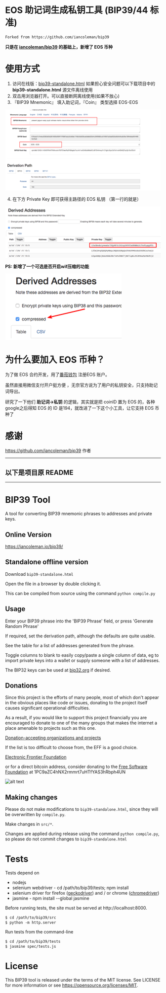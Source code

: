 # EOS 助记词生成私钥工具 (BIP39/44 标准)
`Forked from https://github.com/iancoleman/bip39`

**只是在 [iancoleman/bip39](https://github.com/iancoleman/bip39 ) 的基础上，新增了 EOS 币种**

# 使用方式
1. 访问在线版：[bip39-standalone.html](https://static.zhusun.in/bip39-standalone.html) 如果担心安全问题可以下载项目中的 **bip39-standalone.html** 源文件离线使用
2. 双击用浏览器打开。可以直接断网离线使用(如果不放心)
3. 『BIP39 Mnemonic』 填入助记词，『Coin』 类型选择 EOS-EOS

![](./pic/1.png)

4. 在下方 Private Key 即可获得主路径的 EOS 私钥 （第一行的就是）

![](./pic/4.png)

**PS: 新增了一个可选是否开启wif压缩的功能**

![](./pic/3.png)


# 为什么要加入 EOS 币种？
为了做 EOS 合约开发，用了[番茄钱包](https://tomatowallet.cn) 注册EOS 账户。

虽然直接用微信支付开户挺方便 ，无奈官方说为了用户的私钥安全，只支持助记词导出。

研究了一下他们 **助记词->私钥** 的逻辑，其实就是把 coinID 置为 EOS 的，各种google之后得知 EOS 的 ID 是194，就改进了一下这个小工具，让它支持 EOS 币种了



# 感谢
https://github.com/iancoleman/bip39 作者





--------

## 以下是项目原 README

--------

# BIP39 Tool

A tool for converting BIP39 mnemonic phrases to addresses and private keys.

## Online Version

https://iancoleman.io/bip39/

## Standalone offline version

Download `bip39-standalone.html`

Open the file in a browser by double clicking it.

This can be compiled from source using the command `python compile.py`

## Usage

Enter your BIP39 phrase into the 'BIP39 Phrase' field, or press
'Generate Random Phrase'

If required, set the derivation path, although the defaults are quite usable.

See the table for a list of addresses generated from the phrase.

Toggle columns to blank to easily copy/paste a single column of data, eg to
import private keys into a wallet or supply someone with a list of addresses.

The BIP32 keys can be used at [bip32.org](https://bip32.org) if desired.

## Donations

Since this project is the efforts of many people, most of which don't appear in
the obvious places like code or issues, donating to the project itself causes
significant operational difficulties.

As a result, if you would like to support this project financially you are
encouraged to donate to one of the many groups that makes the internet a place
amenable to projects such as this one.

[Donation-accepting organizations and projects](https://en.bitcoin.it/wiki/Donation-accepting_organizations_and_projects)

If the list is too difficult to choose from, the EFF is a good choice.

[Electronic Frontier Foundation](https://supporters.eff.org/donate)

or for a direct bitcoin address, consider donating to the
[Free Software Foundation](https://www.fsf.org/about/ways-to-donate/)
at 1PC9aZC4hNX2rmmrt7uHTfYAS3hRbph4UN

![alt text](https://static.fsf.org/nosvn/images/bitcoin_qrcodes/fsf.png "FSF Bitcoin Address")

## Making changes

Please do not make modifications to `bip39-standalone.html`, since they will
be overwritten by `compile.py`.

Make changes in `src/*`.

Changes are applied during release using the command `python compile.py`, so
please do not commit changes to `bip39-standalone.html`

# Tests

Tests depend on

* nodejs
* selenium webdriver - cd /path/to/bip39/tests; npm install
* selenium driver for firefox ([geckodriver](https://github.com/mozilla/geckodriver/releases)) and / or chrome ([chromedriver](https://sites.google.com/a/chromium.org/chromedriver/downloads))
* jasmine - npm install --global jasmine

Before running tests, the site must be served at http://localhost:8000.

```
$ cd /path/to/bip39/src
$ python -m http.server
```

Run tests from the command-line

```
$ cd /path/to/bip39/tests
$ jasmine spec/tests.js
```

# License

This BIP39 tool is released under the terms of the MIT license. See LICENSE for
more information or see https://opensource.org/licenses/MIT.
